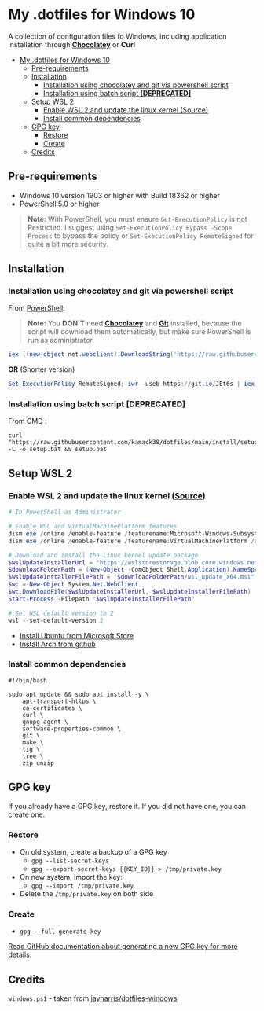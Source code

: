 # My .dotfiles for Windows 10

A collection of configuration files fo Windows, including application installation through [**Chocolatey**](https://chocolatey.org/) or **Curl**

<!-- TOC -->

- [My .dotfiles for Windows 10](#my-dotfiles-for-windows-10)
  - [Pre-requirements](#pre-requirements)
  - [Installation](#installation)
    - [Installation using chocolatey and git via powershell script](#installation-using-chocolatey-and-git-via-powershell-script)
    - [Installation using batch script **[DEPRECATED]**](#installation-using-batch-script-deprecated)
  - [Setup WSL 2](#setup-wsl-2)
    - [Enable WSL 2 and update the linux kernel (Source)](#enable-wsl-2-and-update-the-linux-kernel-source)
    - [Install common dependencies](#install-common-dependencies)
  - [GPG key](#gpg-key)
    - [Restore](#restore)
    - [Create](#create)
  - [Credits](#credits)

<!-- /TOC -->

## Pre-requirements

- Windows 10 version 1903 or higher with Build 18362 or higher
- PowerShell 5.0 or higher

> **Note:** With PowerShell, you must ensure `Get-ExecutionPolicy` is not Restricted. I suggest using `Set-ExecutionPolicy Bypass -Scope Process` to bypass the policy or `Set-ExecutionPolicy RemoteSigned` for quite a bit more security.

## Installation

### Installation using chocolatey and git via powershell script

From [PowerShell](https://docs.microsoft.com/en-us/powershell/):
> **Note:** You **DON'T** need [**Chocolatey**](https://chocolatey.org/) and [**Git**](https://git-scm.com/) installed, because the script will download them automatically, but make sure PowerShell is run as administrator.

```powershell
iex ((new-object net.webclient).DownloadString('https://raw.githubusercontent.com/kamack38/dotfiles/main/install/chocolatey.ps1'))
```

**OR** (Shorter version)

```powershell
Set-ExecutionPolicy RemoteSigned; iwr -useb https://git.io/JEt6s | iex
```

### Installation using batch script **[DEPRECATED]**

From CMD :

```batch
curl "https://raw.githubusercontent.com/kamack38/dotfiles/main/install/setup.bat" -L -o setup.bat && setup.bat
```

## Setup WSL 2

### Enable WSL 2 and update the linux kernel ([Source](https://docs.microsoft.com/en-us/windows/wsl/install-win10))

```powershell
# In PowerShell as Administrator

# Enable WSL and VirtualMachinePlatform features
dism.exe /online /enable-feature /featurename:Microsoft-Windows-Subsystem-Linux /all /norestart
dism.exe /online /enable-feature /featurename:VirtualMachinePlatform /all /norestart

# Download and install the Linux kernel update package
$wslUpdateInstallerUrl = "https://wslstorestorage.blob.core.windows.net/wslblob/wsl_update_x64.msi"
$downloadFolderPath = (New-Object -ComObject Shell.Application).NameSpace('shell:Downloads').Self.Path
$wslUpdateInstallerFilePath = "$downloadFolderPath/wsl_update_x64.msi"
$wc = New-Object System.Net.WebClient
$wc.DownloadFile($wslUpdateInstallerUrl, $wslUpdateInstallerFilePath)
Start-Process -Filepath "$wslUpdateInstallerFilePath"

# Set WSL default version to 2
wsl --set-default-version 2
```

- [Install Ubuntu from Microsoft Store](https://www.microsoft.com/pl-pl/p/ubuntu/9nblggh4msv6)
- [Install Arch from github](https://github.com/yuk7/ArchWSL)

### Install common dependencies

```shell script
#!/bin/bash

sudo apt update && sudo apt install -y \
    apt-transport-https \
    ca-certificates \
    curl \
    gnupg-agent \
    software-properties-common \
    git \
    make \
    tig \
    tree \
    zip unzip
```

## GPG key

If you already have a GPG key, restore it. If you did not have one, you can create one.

### Restore

- On old system, create a backup of a GPG key
  - `gpg --list-secret-keys`
  - `gpg --export-secret-keys {{KEY_ID}} > /tmp/private.key`
- On new system, import the key:
  - `gpg --import /tmp/private.key`
- Delete the `/tmp/private.key` on both side

### Create

- `gpg --full-generate-key`

[Read GitHub documentation about generating a new GPG key for more details](https://docs.github.com/en/github/authenticating-to-github/generating-a-new-gpg-key).

## Credits

`windows.ps1` - taken from [jayharris/dotfiles-windows](https://github.com/jayharris/dotfiles-windows/blob/master/windows.ps1)
